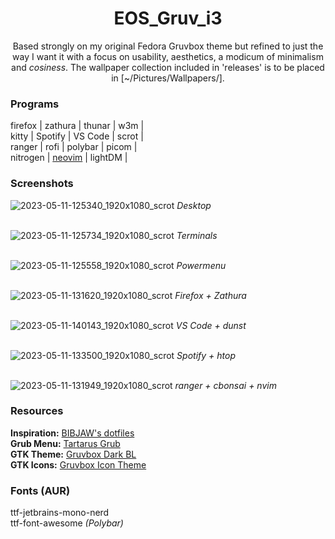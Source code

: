<p align="center">
	<h1 align="center">EOS_Gruv_i3</h1>
</p>
<p align = "center"> Based strongly on my original Fedora Gruvbox theme but refined to just the way I want it with a focus on usability, aesthetics, a modicum of minimalism and <i>cosiness</i>. The wallpaper collection included in 'releases' is to be placed in [~/Pictures/Wallpapers/].</p>

### Programs
firefox | zathura | thunar | w3m |<br>
kitty | Spotify | VS Code | scrot |<br>
ranger | rofi | polybar | picom |<br>
nitrogen | [neovim](https://nvchad.com/) | lightDM |<br>

### Screenshots
![2023-05-11-125340_1920x1080_scrot](https://github.com/MujtabaAsim/dots/assets/62666332/0c35468f-af3a-44f7-83e1-6c5960771709)
_Desktop_<br><br>

![2023-05-11-125734_1920x1080_scrot](https://github.com/MujtabaAsim/dots/assets/62666332/7fc6033b-02f6-4a82-b8ac-24697424ed13)
_Terminals_<br><br>

![2023-05-11-125558_1920x1080_scrot](https://github.com/MujtabaAsim/dots/assets/62666332/e167741f-219b-4efc-8de5-7bce4e545db9)
_Powermenu_<br><br>

![2023-05-11-131620_1920x1080_scrot](https://github.com/MujtabaAsim/dots/assets/62666332/7ff7a553-ed60-4258-8804-9f57022a7454)
_Firefox + Zathura_<br><br>

![2023-05-11-140143_1920x1080_scrot](https://github.com/MujtabaAsim/dots/assets/62666332/f0fb0774-8cb8-4c31-98b3-6f593ed6866e)
_VS Code + dunst_<br><br>

![2023-05-11-133500_1920x1080_scrot](https://github.com/MujtabaAsim/dots/assets/62666332/dde9b741-5418-49aa-8f2e-cc3fccf73c1a)
_Spotify + htop_<br><br>

![2023-05-11-131949_1920x1080_scrot](https://github.com/MujtabaAsim/dots/assets/62666332/dcdcbb8b-a246-4f63-87ce-b2828e562391)
_ranger + cbonsai + nvim_

### Resources
<b>Inspiration:</b> [BIBJAW's dotfiles](https://github.com/BIBJAW/Final_Rice) <br>
<b>Grub Menu:</b> [Tartarus Grub](https://github.com/AllJavi/tartarus-grub) <br>
<b>GTK Theme:</b> [Gruvbox Dark BL](https://www.pling.com/p/1681313) <br>
<b>GTK Icons:</b> [Gruvbox Icon Theme](https://www.gnome-look.org/p/1327720) <br>

### Fonts (AUR)
ttf-jetbrains-mono-nerd<br>
ttf-font-awesome _(Polybar)_<br>
